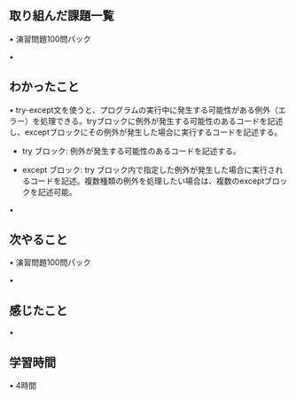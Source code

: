 ## 取り組んだ課題一覧
• 演習問題100問パック


• 


## わかったこと
• try-except文を使うと、プログラムの実行中に発生する可能性がある例外（エラー）を処理できる。tryブロックに例外が発生する可能性のあるコードを記述し、exceptブロックにその例外が発生した場合に実行するコードを記述する。﻿

* try ブロック:
例外が発生する可能性のあるコードを記述する。

* except ブロック:
try ブロック内で指定した例外が発生した場合に実行されるコードを記述。複数種類の例外を処理したい場合は、複数のexceptブロックを記述可能。


• 


## 次やること
• 演習問題100問パック 


• 


## 感じたこと
• 


## 学習時間
• 4時間